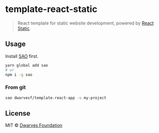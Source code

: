 # template-react-static

> React template for static website development, powered by [React Static](https://github.com/nozzle/react-static).

## Usage

Install [SAO](https://github.com/egoist/sao) first.

```bash
yarn global add sao
# or
npm i -g sao
```

### From git

```bash
sao dwarvesf/template-react-app -u my-project
```

## License

MIT &copy; [Dwarves Foundation](https://github.com/dwarvesf)
